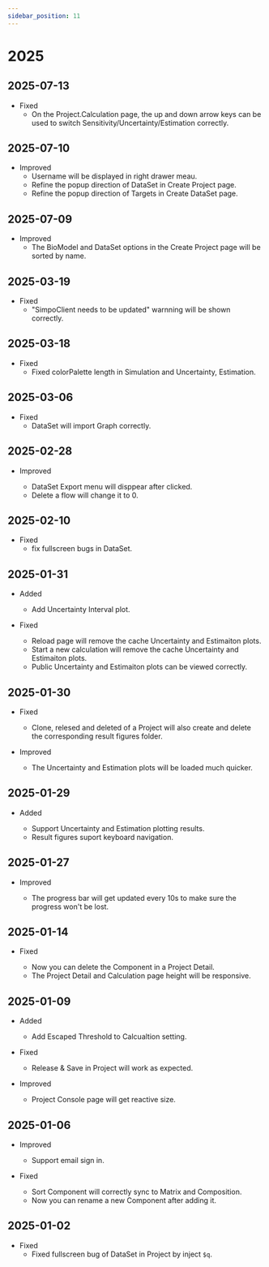 ```yaml
---
sidebar_position: 11
---
```


# 2025

<!-- # TODO
- plot inflow target and component
- table data request become section
- infinitie loading table data
- Finished the Uncertainty/Estimation plotting
- Add task to simpo

uncertainty result can set the best 10% NSE lower boundary and high boundary
-  -->

<!-- ## 2025-09-24

- Added
  - Simulation/Sensitivity/Uncertainty/Estimation figure results can now be exported as SVG.
  - The SVG for Band/Density/Skeleton/PCD/NSE will be saved locally. -->

## 2025-07-13

- Fixed
  - On the Project.Calculation page, the up and down arrow keys can be used to switch Sensitivity/Uncertainty/Estimation correctly.

## 2025-07-10

- Improved
  - Username will be displayed in right drawer meau.
  - Refine the popup direction of DataSet in Create Project page.
  - Refine the popup direction of Targets in Create DataSet page.

## 2025-07-09

- Improved
  - The BioModel and DataSet options in the Create Project page will be sorted by name.

## 2025-03-19

- Fixed
  - "SimpoClient needs to be updated" warnning will be shown correctly.

## 2025-03-18

- Fixed
  - Fixed colorPalette length in Simulation and Uncertainty, Estimation.

## 2025-03-06

- Fixed
  - DataSet will import Graph correctly.

## 2025-02-28

- Improved

  - DataSet Export menu will disppear after clicked.
  - Delete a flow will change it to 0.

## 2025-02-10

- Fixed
  - fix fullscreen bugs in DataSet.

## 2025-01-31

- Added

  - Add Uncertainty Interval plot.

- Fixed

  - Reload page will remove the cache Uncertainty and Estimaiton plots.
  - Start a new calculation will remove the cache Uncertainty and Estimaiton plots.
  - Public Uncertainty and Estimaiton plots can be viewed correctly.

## 2025-01-30

- Fixed

  - Clone, relesed and deleted of a Project will also create and delete the corresponding result figures folder.

- Improved

  - The Uncertainty and Estimation plots will be loaded much quicker.

## 2025-01-29

- Added

  - Support Uncertainty and Estimation plotting results.
  - Result figures suport keyboard navigation.

## 2025-01-27

- Improved

  - The progress bar will get updated every 10s to make sure the progress won't be lost.

## 2025-01-14

- Fixed

  - Now you can delete the Component in a Project Detail.
  - The Project Detail and Calculation page height will be responsive.

## 2025-01-09

- Added

  - Add Escaped Threshold to Calcualtion setting.

- Fixed

  - Release & Save in Project will work as expected.

- Improved

  - Project Console page will get reactive size.

## 2025-01-06

- Improved

  - Support email sign in.

- Fixed
  - Sort Component will correctly sync to Matrix and Composition.
  - Now you can rename a new Component after adding it.

## 2025-01-02

- Fixed
  - Fixed fullscreen bug of DataSet in Project by inject `$q`.
